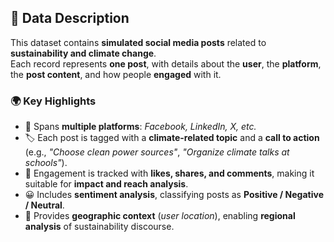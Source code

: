 ## 📝 Data Description

This dataset contains **simulated social media posts** related to **sustainability and climate change**.  
Each record represents **one post**, with details about the **user**, the **platform**, the **post content**, and how people **engaged** with it.

### 🌍 Key Highlights
- 📌 Spans **multiple platforms**: *Facebook, LinkedIn, X, etc.*
- 🏷️ Each post is tagged with a **climate-related topic** and a **call to action** (e.g., *"Choose clean power sources"*, *"Organize climate talks at schools"*).
- 💬 Engagement is tracked with **likes, shares, and comments**, making it suitable for **impact and reach analysis**.
- 😀 Includes **sentiment analysis**, classifying posts as **Positive / Negative / Neutral**.
- 📍 Provides **geographic context** (*user location*), enabling **regional analysis** of sustainability discourse.

